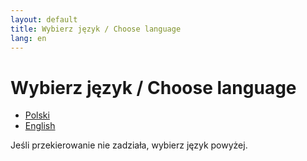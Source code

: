 ```yaml
---
layout: default
title: Wybierz język / Choose language
lang: en
---
```


# Wybierz język / Choose language

- [Polski](/pl/)
- [English](/en/)

<script>
// automatyczne przekierowanie na podstawie ustawień przeglądarki (jeżeli dostępne)
(function(){
  try {
    var lang = (navigator.language || navigator.userLanguage || '').toLowerCase();
    if(lang.indexOf('pl') === 0) { window.location.href = '/pl/'; return; }
    if(lang.indexOf('en') === 0) { window.location.href = '/en/'; return; }
  } catch(e){}
})();
</script>

<p>Jeśli przekierowanie nie zadziała, wybierz język powyżej.</p>

